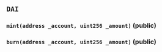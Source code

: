 ## `DAI`






### `mint(address _account, uint256 _amount)` (public)





### `burn(address _account, uint256 _amount)` (public)






